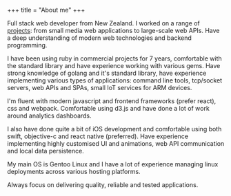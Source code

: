 +++
title = "About me"
+++

Full stack web developer from New Zealand. I worked on a range of [projects](/projects/): from small media web applications to large-scale web APIs. Have a deep understanding of modern web technologies and backend programming. 

I have been using ruby in commercial projects for 7 years, comfortable with the standard library and have experience working with various gems. Have strong knowledge of golang and it's standard library, have experience implementing various types of applications: command line tools, tcp/socket servers, web APIs and SPAs, small IoT services for ARM devices.

I'm fluent with modern javascript and frontend frameworks (prefer react), css and webpack. Comfortable using d3.js and have done a lot of work around analytics dashboards. 

I also have done quite a bit of iOS development and comfortable using both swift, objective-c and react native (preferred). Have experience implementing highly customised UI and animations, web API communication and local data persistence. 

My main OS is Gentoo Linux and I have a lot of experience managing linux deployments across various hosting platforms.

Always focus on delivering quality, reliable and tested applications.
